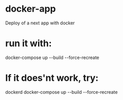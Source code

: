 # docker-app
 Deploy of a next app with docker


# run it with:

docker-compose up --build --force-recreate

# If it does'nt work, try:

dockerd
docker-compose up --build --force-recreate